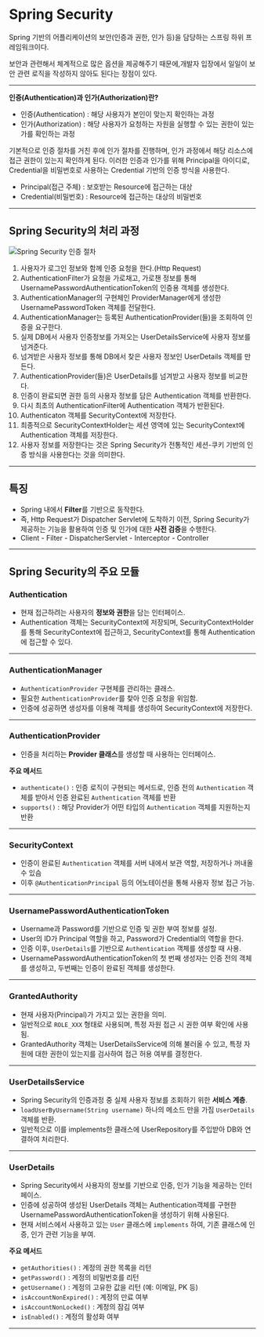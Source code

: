 # Spring Security

Spring 기반의 어플리케이션의 보안(인증과 권한, 인가 등)을 담당하는 스프링 하위 프레임워크이다.

보안과 관련해서 체계적으로 많은 옵션을 제공해주기 때문에,개발자 입장에서 일일이 보안 관련 로직을 작성하지 않아도 된다는 장점이 있다.

---

**인증(Authentication)과 인가(Authorization)란?**

- 인증(Authentication) : 해당 사용자가 본인이 맞는지 확인하는 과정
- 인가(Authorization) : 해당 사용자가 요청하는 자원을 실행할 수 있는 권한이 있는가를 확인하는 과정

기본적으로 인증 절차를 거친 후에 인가 절차를 진행하며, 인가 과정에서 해당 리소스에 접근 권한이 있는지 확인하게 된다.
이러한 인증과 인가를 위해 Principal을 아이디로, Credential을 비밀번호로 사용하는 Credential 기반의 인증 방식을 사용한다.

- Principal(접근 주체) : 보호받는 Resource에 접근하는 대상
- Credential(비밀번호) : Resource에 접근하는 대상의 비밀번호

---

## Spring Security의 처리 과정
![Spring Security 인증 절차](https://github.com/user-attachments/assets/5ae2484a-9ef2-4dcd-b7d2-345ea22d7804)

1. 사용자가 로그인 정보와 함께 인증 요청을 한다.(Http Request)
2. AuthenticationFilter가 요청을 가로채고, 가로챈 정보를 통해 UsernamePasswordAuthenticationToken의 인증용 객체를 생성한다.
3. AuthenticationManager의 구현체인 ProviderManager에게 생성한 UsernamePasswordToken 객체를 전달한다.
4. AuthenticationManager는 등록된 AuthenticationProvider(들)을 조회하여 인증을 요구한다.
5. 실제 DB에서 사용자 인증정보를 가져오는 UserDetailsService에 사용자 정보를 넘겨준다.
6. 넘겨받은 사용자 정보를 통해 DB에서 찾은 사용자 정보인 UserDetails 객체를 만든다.
7. AuthenticationProvider(들)은 UserDetails를 넘겨받고 사용자 정보를 비교한다.
8. 인증이 완료되면 권한 등의 사용자 정보를 담은 Authentication 객체를 반환한다.
9. 다시 최초의 AuthenticationFilter에 Authentication 객체가 반환된다.
10. Authenticaton 객체를 SecurityContext에 저장한다.
11. 최종적으로 SecurityContextHolder는 세션 영역에 있는 SecurityContext에 Authentication 객체를 저장한다.
12. 사용자 정보를 저장한다는 것은 Spring Security가 전통적인 세션-쿠키 기반의 인증 방식을 사용한다는 것을 의미한다.

---

## 특징

- Spring 내에서 **Filter**를 기반으로 동작한다.
- 즉, Http Request가 Dispatcher Servlet에 도착하기 이전, Spring Security가 제공하는 기능을 활용하여 인증 및 인가에 대한 **사전 검증**을 수행한다.
- Client - Filter - DispatcherServlet - Interceptor - Controller
---

## Spring Security의 주요 모듈

### Authentication
- 현재 접근하려는 사용자의 **정보와 권한**을 담는 인터페이스.
- Authentication 객체는 SecurityContext에 저장되며, SecurityContextHolder를 통해 SecurityContext에 접근하고, SecurityContext를 통해 Authentication에 접근할 수 있다.

---

### AuthenticationManager
- `AuthenticationProvider` 구현체를 관리하는 클래스.
- 필요한 `AuthenticationProvider`를 찾아 인증 요청을 위임함.
- 인증에 성공하면 생성자를 이용해 객체를 생성하여 SecurityContext에 저장한다.

---
### AuthenticationProvider
- 인증을 처리하는 **Provider 클래스**를 생성할 때 사용하는 인터페이스.

**주요 메서드**
- `authenticate()` : 인증 로직이 구현되는 메서드로, 인증 전의 `Authentication` 객체를 받아서 인증 완료된 `Authentication` 객체를 반환
- `supports()` : 해당 Provider가 어떤 타입의 `Authentication` 객체를 지원하는지 반환
---

### SecurityContext
- 인증이 완료된 `Authentication` 객체를 서버 내에서 보관 역할, 저장하거나 꺼내올 수 있슴
- 이후 `@AuthenticationPrincipal` 등의 어노테이션을 통해 사용자 정보 접근 가능.

---

### UsernamePasswordAuthenticationToken
- Username과 Password를 기반으로 인증 및 권한 부여 정보를 설정.
- User의 ID가 Principal 역할을 하고, Password가 Credential의 역할을 한다.
- 인증 이후, `UserDetails`를 기반으로 `Authentication` 객체를 생성할 때 사용.
- UsernamePasswordAuthenticationToken의 첫 번째 생성자는 인증 전의 객체를 생성하고, 두번째는 인증이 완료된 객체를 생성한다.
---

### GrantedAuthority
- 현재 사용자(Principal)가 가지고 있는 권한을 의미.
- 일반적으로 `ROLE_XXX` 형태로 사용되며, 특정 자원 접근 시 권한 여부 확인에 사용됨.
- GrantedAuthority 객체는 UserDetailsService에 의해 불러올 수 있고, 특정 자원에 대한 권한이 있는지를 검사하여 접근 허용 여부를 결정한다.
---

### UserDetailsService
- Spring Security의 인증과정 중 실제 사용자 정보를 조회하기 위한 **서비스 계층**.
- `loadUserByUsername(String username)` 하나의 메소드 만을 가짐 `UserDetails` 객체를 반환.
- 일반적으로 이를 implements한 클래스에 UserRepository를 주입받아 DB와 연결하여 처리한다.

---
### UserDetails
- Spring Security에서 사용자의 정보를 기반으로 인증, 인가 기능을 제공하는 인터페이스.
- 인증에 성공하여 생성된 UserDetails 객체는 Authentication객체를 구현한 UsernamePasswordAuthenticationToken을 생성하기 위해 사용된다.
- 현재 서비스에서 사용하고 있는 `User` 클래스에 `implements` 하여, 기존 클래스에 인증, 인가 관련 기능을 부여.

**주요 메서드**
- `getAuthorities()` : 계정의 권한 목록을 리턴
- `getPassword()` : 계정의 비밀번호를 리턴
- `getUsername()` : 계정의 고유한 값을 리턴 (예: 이메일, PK 등)
- `isAccountNonExpired()` : 계정의 만료 여부
- `isAccountNonLocked()` : 계정의 잠김 여부
- `isEnabled()` : 계정의 활성화 여부
---
